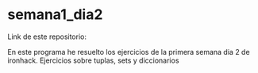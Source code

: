 # semana1_dia2


Link de este  repositorio:

En este programa he resuelto los  ejercicios  de  la primera semana  dia 2 de  ironhack.
Ejercicios sobre tuplas, sets y diccionarios
